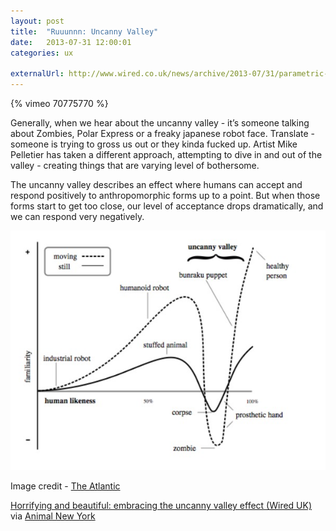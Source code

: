 ```yaml
---
layout: post
title:  "Ruuunnn: Uncanny Valley"
date:   2013-07-31 12:00:01
categories: ux

externalUrl: http://www.wired.co.uk/news/archive/2013-07/31/parametric-expression
---
```


{% vimeo 70775770 %}

Generally, when we hear about the uncanny valley - it’s someone talking about Zombies, Polar Express or a freaky japanese robot face. Translate - someone is trying to gross us out or they kinda fucked up. Artist Mike Pelletier has taken a different approach, attempting to dive in and out of the valley - creating things that are varying level of bothersome.

The uncanny valley describes an effect where humans can accept and respond positively to anthropomorphic forms up to a point. But when those forms start to get too close, our level of acceptance drops dramatically, and we can respond very negatively.

![Uncanny Valley Graph](/img/assets/uncannyvalley.jpg)

Image credit - [The Atlantic](http://www.theatlantic.com/politics/archive/2012/01/the-uncanny-valley-what-robot-theory-tells-us-about-mitt-romney/252235/)

[Horrifying and beautiful: embracing the uncanny valley effect (Wired UK)](http://www.wired.co.uk/news/archive/2013-07/31/parametric-expression) via [Animal New York](http://animalnewyork.com/2013/the-uncanny-valley-effect-a-very-very-disconcerning-realistic-3d-animation/)